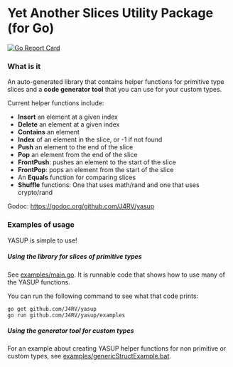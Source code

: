 # Yet Another Slices Utility Package (for Go)

[![Go Report Card](https://goreportcard.com/badge/github.com/J4RV/yasup)](https://goreportcard.com/report/github.com/J4RV/yasup)

### What is it

An auto-generated library that contains helper functions for primitive type slices and a **code generator tool** that you can use for your custom types.

Current helper functions include:

- **Insert** an element at a given index
- **Delete** an element at a given index
- **Contains** an element
- **Index** of an element in the slice, or -1 if not found
- **Push** an element to the end of the slice
- **Pop** an element from the end of the slice
- **FrontPush**: pushes an element to the start of the slice
- **FrontPop**: pops an element from the start of the slice
- An **Equals** function for comparing slices
- **Shuffle** functions: One that uses math/rand and one that uses crypto/rand

Godoc: https://godoc.org/github.com/J4RV/yasup

### Examples of usage

YASUP is simple to use!

##### Using the library for slices of primitive types

See [examples/main.go](https://github.com/J4RV/yasup/blob/master/examples/main.go). It is runnable code that shows how to use many of the YASUP functions.

You can run the following command to see what that code prints:

```
go get github.com/J4RV/yasup
go run github.com/J4RV/yasup/examples
```

##### Using the generator tool for custom types

For an example about creating YASUP helper functions for non primitive or custom types, see [examples/genericStructExample.bat](https://github.com/J4RV/yasup/blob/master/examples/genericStructExample.bat).
